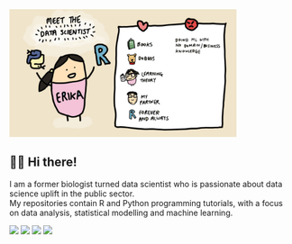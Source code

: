 <img src="./meet_erika.jpg" width="80%" height="80%">
<br>

## :woman_technologist: Hi there!
I am a former biologist turned data scientist who is passionate about data science uplift in the public sector.   
My repositories contain R and Python programming tutorials, with a focus on data analysis, statistical modelling and machine learning.  

![](https://img.shields.io/badge/Language-R-blue) ![](https://img.shields.io/badge/Language-Python-blue) ![](https://img.shields.io/badge/Theory-Statistics-orange) ![](https://img.shields.io/badge/Theory-Mathematics-orange)
